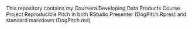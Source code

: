 This repository contains my Coursera Developing Data Products
Course Project Reproducible Pitch in both RStudio Presenter (DogPitch.Rpres)
and standard markdown (DogPitch.md)
